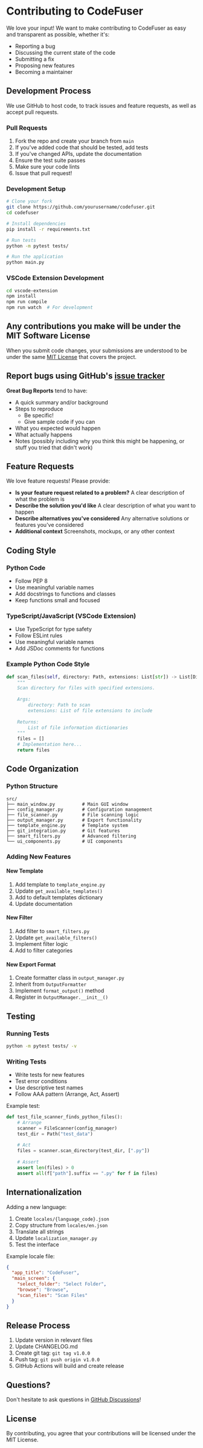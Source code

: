 # Contributing to CodeFuser

We love your input! We want to make contributing to CodeFuser as easy and transparent as possible, whether it's:

- Reporting a bug
- Discussing the current state of the code
- Submitting a fix
- Proposing new features
- Becoming a maintainer

## Development Process

We use GitHub to host code, to track issues and feature requests, as well as accept pull requests.

### Pull Requests
1. Fork the repo and create your branch from `main`
2. If you've added code that should be tested, add tests
3. If you've changed APIs, update the documentation
4. Ensure the test suite passes
5. Make sure your code lints
6. Issue that pull request!

### Development Setup

```bash
# Clone your fork
git clone https://github.com/yourusername/codefuser.git
cd codefuser

# Install dependencies
pip install -r requirements.txt

# Run tests
python -m pytest tests/

# Run the application
python main.py
```

### VSCode Extension Development

```bash
cd vscode-extension
npm install
npm run compile
npm run watch  # For development
```

## Any contributions you make will be under the MIT Software License
When you submit code changes, your submissions are understood to be under the same [MIT License](LICENSE) that covers the project.

## Report bugs using GitHub's [issue tracker](https://github.com/yourusername/codefuser/issues)

**Great Bug Reports** tend to have:

- A quick summary and/or background
- Steps to reproduce
  - Be specific!
  - Give sample code if you can
- What you expected would happen
- What actually happens
- Notes (possibly including why you think this might be happening, or stuff you tried that didn't work)

## Feature Requests

We love feature requests! Please provide:

- **Is your feature request related to a problem?** A clear description of what the problem is
- **Describe the solution you'd like** A clear description of what you want to happen
- **Describe alternatives you've considered** Any alternative solutions or features you've considered
- **Additional context** Screenshots, mockups, or any other context

## Coding Style

### Python Code
- Follow PEP 8
- Use meaningful variable names
- Add docstrings to functions and classes
- Keep functions small and focused

### TypeScript/JavaScript (VSCode Extension)
- Use TypeScript for type safety
- Follow ESLint rules
- Use meaningful variable names
- Add JSDoc comments for functions

### Example Python Code Style
```python
def scan_files(self, directory: Path, extensions: List[str]) -> List[Dict[str, Any]]:
    """
    Scan directory for files with specified extensions.
    
    Args:
        directory: Path to scan
        extensions: List of file extensions to include
        
    Returns:
        List of file information dictionaries
    """
    files = []
    # Implementation here...
    return files
```

## Code Organization

### Python Structure
```
src/
├── main_window.py          # Main GUI window
├── config_manager.py       # Configuration management
├── file_scanner.py         # File scanning logic
├── output_manager.py       # Export functionality
├── template_engine.py      # Template system
├── git_integration.py      # Git features
├── smart_filters.py        # Advanced filtering
└── ui_components.py        # UI components
```

### Adding New Features

#### New Template
1. Add template to `template_engine.py`
2. Update `get_available_templates()`
3. Add to default templates dictionary
4. Update documentation

#### New Filter
1. Add filter to `smart_filters.py`
2. Update `get_available_filters()`
3. Implement filter logic
4. Add to filter categories

#### New Export Format
1. Create formatter class in `output_manager.py`
2. Inherit from `OutputFormatter`
3. Implement `format_output()` method
4. Register in `OutputManager.__init__()`

## Testing

### Running Tests
```bash
python -m pytest tests/ -v
```

### Writing Tests
- Write tests for new features
- Test error conditions
- Use descriptive test names
- Follow AAA pattern (Arrange, Act, Assert)

Example test:
```python
def test_file_scanner_finds_python_files():
    # Arrange
    scanner = FileScanner(config_manager)
    test_dir = Path("test_data")
    
    # Act
    files = scanner.scan_directory(test_dir, [".py"])
    
    # Assert
    assert len(files) > 0
    assert all(f["path"].suffix == ".py" for f in files)
```

## Internationalization

Adding a new language:

1. Create `locales/{language_code}.json`
2. Copy structure from `locales/en.json`
3. Translate all strings
4. Update `localization_manager.py`
5. Test the interface

Example locale file:
```json
{
  "app_title": "CodeFuser",
  "main_screen": {
    "select_folder": "Select Folder",
    "browse": "Browse",
    "scan_files": "Scan Files"
  }
}
```

## Release Process

1. Update version in relevant files
2. Update CHANGELOG.md
3. Create git tag: `git tag v1.0.0`
4. Push tag: `git push origin v1.0.0`
5. GitHub Actions will build and create release

## Questions?

Don't hesitate to ask questions in [GitHub Discussions](https://github.com/yourusername/codefuser/discussions)!

## License

By contributing, you agree that your contributions will be licensed under the MIT License.